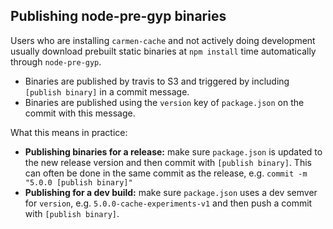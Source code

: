 Publishing node-pre-gyp binaries
--------------------------------
Users who are installing `carmen-cache` and not actively doing development usually download prebuilt static binaries at `npm install` time automatically through `node-pre-gyp`.

- Binaries are published by travis to S3 and triggered by including `[publish binary]` in a commit message.
- Binaries are published using the `version` key of `package.json` on the commit with this message.

What this means in practice:

- **Publishing binaries for a release:** make sure `package.json` is updated to the new release version and then commit with `[publish binary]`. This can often be done in the same commit as the release, e.g. `commit -m "5.0.0 [publish binary]"`
- **Publishing for a dev build:** make sure `package.json` uses a dev semver for `version`, e.g. `5.0.0-cache-experiments-v1` and then push a commit with `[publish binary]`.
